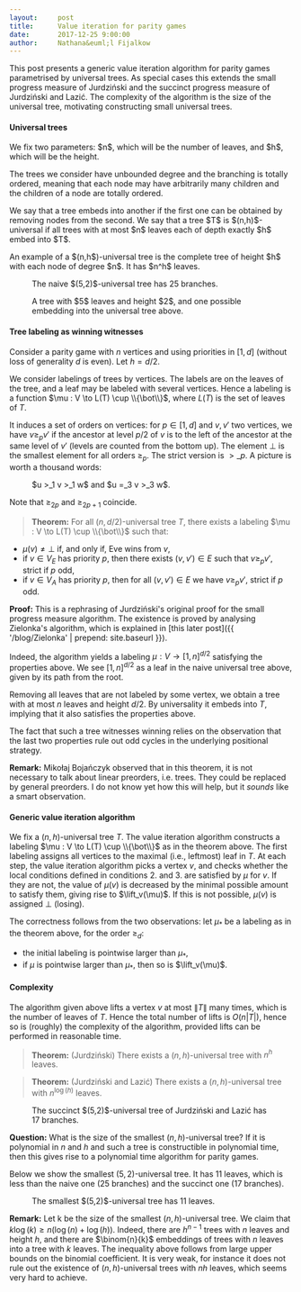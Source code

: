 ```yaml
---
layout:     post
title:      Value iteration for parity games
date:       2017-12-25 9:00:00
author:     Nathana&euml;l Fijalkow
---
```


<script type="text/x-mathjax-config">
MathJax.Hub.Config({
  TeX: {
    Macros: {
      lift: "{\\text{lift}}",
    }
  }
});
</script>

<p class="intro"><span class="dropcap">T</span>his post presents a generic value iteration algorithm for parity games
parametrised by universal trees. As special cases this extends the small progress measure of Jurdzi&#324;ski 
and the succinct progress measure of Jurdzi&#324;ski and Lazi&#263;.
The complexity of the algorithm is the size of the universal tree, motivating constructing small universal trees.</p>

#### Universal trees

<p>
We fix two parameters: $n$, which will be the number of leaves, and $h$, which will be the height.
</p>

<p>
The trees we consider have unbounded degree and the branching is totally ordered, meaning that each node may have arbitrarily many children and the children of a node are totally ordered.
</p>

<p>
We say that a tree embeds into another if the first one can be obtained by removing nodes from the second.
We say that a tree $T$ is $(n,h)$-universal if all trees with at most $n$ leaves each of depth exactly $h$ embed into $T$.
</p>

<p>
An example of a $(n,h$)-universal tree is the complete tree of height $h$ with each node of degree $n$. It has $n^h$ leaves.
</p>

<figure>
	<img src="{{ '/images/tree.png' | prepend: site.baseurl }}" alt=""> 
	<figcaption>The naive $(5,2)$-universal tree has 25 branches.</figcaption>
</figure>

<figure>
	<img src="{{ '/images/embedding_example.png' | prepend: site.baseurl }}" alt=""> 
	<figcaption>A tree with $5$ leaves and height $2$, and one possible embedding into the universal tree above.</figcaption>
</figure>

#### Tree labeling as winning witnesses

Consider a parity game with $n$ vertices and using priorities in $[1,d]$ (without loss of generality $d$ is even).
Let $h = d/2$.

We consider labelings of trees by vertices. The labels are on the leaves of the tree, and a leaf may be labeled with several vertices.
Hence a labeling is a function $\mu : V \to L(T) \cup \\{\bot\\}$, where $L(T)$ is the set of leaves of $T$.

It induces a set of orders on vertices: for $p \in [1,d]$ and $v,v'$ two vertices, we have $v \ge_p v'$ if
the ancestor at level $p/2$ of $v$ is to the left of the ancestor at the same level of $v'$ (levels are counted from the bottom up).
The element $\bot$ is the smallest element for all orders $\ge_p$.
The strict version is $>\_p$. 
A picture is worth a thousand words:

<figure>
	<img src="{{ '/images/example_tree.png' | prepend: site.baseurl }}" alt=""> 
	<figcaption>$u >_1 v >_1 w$ and $u =_3 v >_3 w$.</figcaption>
</figure>

Note that $\ge_{2p}$ and $\ge_{2p+1}$ coincide.

> **Theorem:** 
For all $(n,d/2)$-universal tree $T$, there exists a labeling $\mu : V \to L(T) \cup \\{\bot\\}$ such that: 
* $\mu(v) \neq \bot$ if, and only if, Eve wins from $v$,
* if $v \in V_E$ has priority $p$, then there exists $(v,v') \in E$ such that $v \ge_p v'$, strict if $p$ odd,
* if $v \in V_A$ has priority $p$, then for all $(v,v') \in E$ we have $v \ge_p v'$, strict if $p$ odd.

**Proof:**
This is a rephrasing of Jurdzi&#324;ski's original proof for the small progress measure algorithm.
The existence is proved by analysing Zielonka's algorithm, which is explained in [this later post]({{ '/blog/Zielonka' | prepend: site.baseurl }}).

Indeed, the algorithm yields a labeling $\mu : V \to [1,n]^{d/2}$ satisfying the properties above.
We see $[1,n]^{d/2}$ as a leaf in the naive universal tree above, given by its path from the root.
 
Removing all leaves that are not labeled by some vertex, we obtain a tree with at most $n$ leaves and height $d/2$.
By universality it embeds into $T$, implying that it also satisfies the properties above.

The fact that such a tree witnesses winning relies on the observation that the last two properties rule out odd cycles in the underlying positional strategy.


**Remark:**
Miko&#322;aj Boja&#324;czyk observed that in this theorem, it is not necessary to talk about linear preorders, i.e. trees. They could be replaced by general preorders.
I do not know yet how this will help, but it *sounds* like a smart observation.

#### Generic value iteration algorithm

We fix a $(n,h)$-universal tree $T$.
The value iteration algorithm constructs a labeling $\mu : V \to L(T) \cup \\{\bot\\}$ as in the theorem above.
The first labeling assigns all vertices to the maximal (i.e., leftmost) leaf in $T$.
At each step, the value iteration algorithm picks a vertex $v$, and checks whether the local conditions defined in conditions 2. and 3. are satisfied by $\mu$ for $v$.
If they are not, the value of $\mu(v)$ is decreased by the minimal possible amount to satisfy them, giving rise to $\lift_v(\mu)$.
If this is not possible, $\mu(v)$ is assigned $\bot$ (losing).

The correctness follows from the two observations: let $\mu_*$ be a labeling as in the theorem above, for the order $\ge_d$:
* the initial labeling is pointwise larger than $\mu_*$,
* if $\mu$ is pointwise larger than $\mu_*$, then so is $\lift_v(\mu)$.

#### Complexity

The algorithm given above lifts a vertex $v$ at most $\|T\|$ many times, which is the number of leaves of $T$.
Hence the total number of lifts is $O(n |T|)$, hence so is (roughly) the complexity of the algorithm, provided lifts can be performed in reasonable time.

> **Theorem:** (Jurdzi&#324;ski) 
There exists a $(n,h)$-universal tree with $n^h$ leaves.

> **Theorem:** (Jurdzi&#324;ski and Lazi&#263;)
There exists a $(n,h)$-universal tree with $n^{\log(h)}$ leaves.

<figure>
	<img src="{{ '/images/tree_succinct.png' | prepend: site.baseurl }}" alt=""> 
	<figcaption>The succinct $(5,2)$-universal tree of Jurdzi&#324;ski and Lazi&#263; has 17 branches.</figcaption>
</figure>

**Question:** What is the size of the smallest $(n,h)$-universal tree? If it is polynomial in $n$ and $h$ and such a tree is constructible in polynomial time, 
then this gives rise to a polynomial time algorithm for parity games.

Below we show the smallest $(5,2)$-universal tree. It has 11 leaves, which is less than the naive one (25 branches) and the succinct one (17 branches).

<figure>
	<img src="{{ '/images/tree_optimal.png' | prepend: site.baseurl }}" alt=""> 
	<figcaption>The smallest $(5,2)$-universal tree has 11 leaves.</figcaption>
</figure>

**Remark:** Let k be the size of the smallest $(n,h)$-universal tree. We claim that $k \log(k) \ge n (\log(n) + \log(h))$.
Indeed, there are $h^{n-1}$ trees with $n$ leaves and height $h$, and there are $\binom{n}{k}$ embeddings of trees with $n$ leaves into a tree with $k$ leaves.
The inequality above follows from large upper bounds on the binomial coefficient.
It is very weak, for instance it does not rule out the existence of $(n,h)$-universal trees with $nh$ leaves, which seems very hard to achieve.

